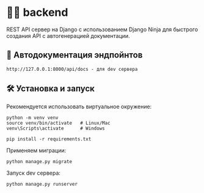 # 🐍😼 backend

REST API сервер на Django с использованием Django Ninja для быстрого создания API с автогенерацией документации.

## 📄 Автодокументация эндпойнтов

```
http://127.0.0.1:8000/api/docs - для dev сервера
```

## 🛠 Установка и запуск

Рекомендуется использовать виртуальное окружение:

```
python -m venv venv
source venv/bin/activate   # Linux/Mac
venv\Scripts\activate      # Windows

pip install -r requirements.txt
```

Применяем миграции:

```
python manage.py migrate
```

Запуск dev сервера:

```
python manage.py runserver
```
